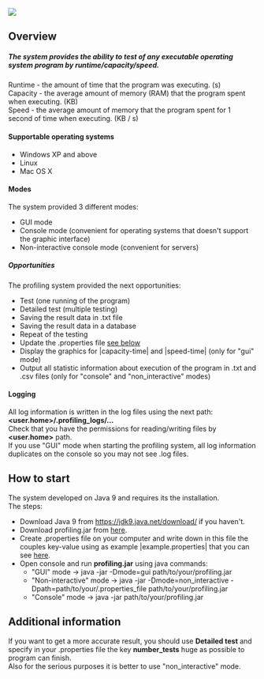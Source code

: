 ![](https://cloud.githubusercontent.com/assets/15519803/24955260/57217880-1f8b-11e7-8425-1ef022f4c7ae.jpg)
## **Overview**
##### The system provides the ability to test of any executable operating system program by runtime/capacity/speed.
Runtime - the amount of time that the program was executing. (s)<br />
Capacity - the average amount of memory (RAM) that the program spent when executing. (KB)<br />
Speed - the average amount of memory that the program spent for 1 second of time when executing. (KB / s)<br />

#### Supportable operating systems
* Windows XP and above
* Linux
* Mac OS X

#### Modes
The system provided 3 different modes:
* GUI mode
* Console mode (convenient for operating systems that doesn't support the graphic interface)
* Non-interactive console mode (convenient for servers)

##### Opportunities
The profiling system provided the next opportunities:
* Test (one running of the program)
* Detailed test (multiple testing)
* Saving the result data in .txt file
* Saving the result data in a database
* Repeat of the testing
* Update the .properties file [see below](#how-to-start)
* Display the graphics for |capacity-time| and |speed-time| (only for "gui" mode)
* Output all statistic information about execution of the program in .txt and .csv files (only for "console" and "non_interactive" modes)


#### Logging
All log information is written in the log files using the next path: **<user.home>/.profiling_logs/...<br />**
Check that you have the permissions for reading/writing files by **<user.home>** path.<br/>
If you use "GUI" mode when starting the profiling system, all log information duplicates on the console so you may not see .log files.


## How to start
The system developed on Java 9 and requires its the installation. <br/>
The steps:
* Download Java 9 from https://jdk9.java.net/download/ if you haven't.
* Download profiling.jar from [here](https://github.com/tuxarb/profiling).
* Create .properties file on your computer and write down in this file the couples key-value using as example |example.properties| that you can see [here](https://github.com/tuxarb/profiling).
* Open console and run __profiling.jar__ using java commands:
    * "GUI" mode -> java -jar -Dmode=gui path/to/your/profiling.jar
    * "Non-interactive" mode -> java -jar -Dmode=non_interactive -Dpath=path/to/your/.properties_file path/to/your/profiling.jar
    * "Console" mode -> java -jar path/to/your/profiling.jar


## Additional information
If you want to get a more accurate result, you should use **Detailed test** and specify in your .properties file the key **number_tests** huge as possible to program can finish. <br />
Also for the serious purposes it is better to use "non_interactive" mode.


